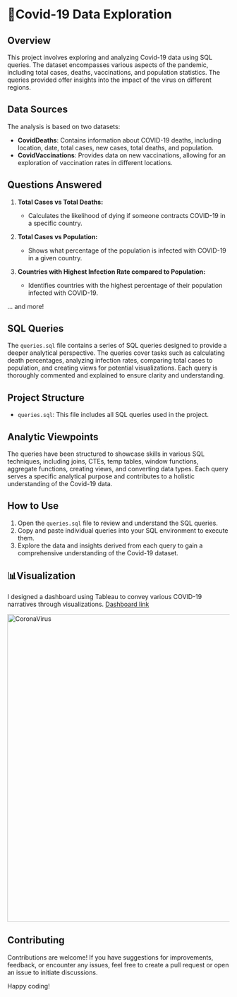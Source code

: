 # 🦠Covid-19 Data Exploration

## Overview

This project involves exploring and analyzing Covid-19 data using SQL queries. The dataset encompasses various aspects of the pandemic, including total cases, deaths, vaccinations, and population statistics. The queries provided offer insights into the impact of the virus on different regions.
## Data Sources

The analysis is based on two datasets:
- **CovidDeaths**: Contains information about COVID-19 deaths, including location, date, total cases, new cases, total deaths, and population.
- **CovidVaccinations**: Provides data on new vaccinations, allowing for an exploration of vaccination rates in different locations.

## Questions Answered

1. **Total Cases vs Total Deaths:**
   - Calculates the likelihood of dying if someone contracts COVID-19 in a specific country.

2. **Total Cases vs Population:**
   - Shows what percentage of the population is infected with COVID-19 in a given country.

3. **Countries with Highest Infection Rate compared to Population:**
   - Identifies countries with the highest percentage of their population infected with COVID-19.

... and more!



## SQL Queries

The `queries.sql` file contains a series of SQL queries designed to provide a deeper analytical perspective. The queries cover tasks such as calculating death percentages, analyzing infection rates, comparing total cases to population, and creating views for potential visualizations. Each query is thoroughly commented and explained to ensure clarity and understanding.

## Project Structure

- `queries.sql`: This file includes all SQL queries used in the project.

## Analytic Viewpoints

The queries have been structured to showcase skills in various SQL techniques, including joins, CTEs, temp tables, window functions, aggregate functions, creating views, and converting data types. Each query serves a specific analytical purpose and contributes to a holistic understanding of the Covid-19 data.

## How to Use

1. Open the `queries.sql` file to review and understand the SQL queries.
2. Copy and paste individual queries into your SQL environment to execute them.
3. Explore the data and insights derived from each query to gain a comprehensive understanding of the Covid-19 dataset.

## 📊Visualization   
I designed a dashboard using Tableau to convey various COVID-19 narratives through visualizations.
[Dashboard link](https://public.tableau.com/app/profile/giftson.osborne.affum/viz/CoronavirusDataViz/Dashboard1)

<img width="698" alt="CoronaVirus" src="https://github.com/ask-Osborne/Covid-19_Data_Exploration/assets/154265439/bdf48efa-4d1c-4641-bed7-fb209ef57f06">


## Contributing

Contributions are welcome! If you have suggestions for improvements, feedback, or encounter any issues, feel free to create a pull request or open an issue to initiate discussions.


Happy coding!
